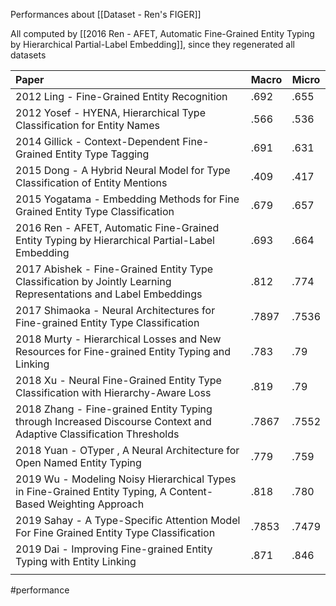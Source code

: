 Performances about [[Dataset - Ren's FIGER]]

All computed by [[2016 Ren - AFET, Automatic Fine-Grained Entity Typing by Hierarchical Partial-Label Embedding]], since they regenerated all datasets

| Paper                                                                                                              | Macro | Micro |
|:------------------------------------------------------------------------------------------------------------------ | ----- | ----- |
| 2012 Ling - Fine-Grained Entity Recognition                                                                        | .692  | .655  |
| 2012 Yosef - HYENA, Hierarchical Type Classification for Entity Names                                              | .566  | .536  |
| 2014 Gillick - Context-Dependent Fine-Grained Entity Type Tagging                                                  | .691  | .631  |
| 2015 Dong - A Hybrid Neural Model for Type Classification of Entity Mentions                                       | .409  | .417  |
| 2015 Yogatama - Embedding Methods for Fine Grained Entity Type Classification                                      | .679  | .657  |
| 2016 Ren - AFET, Automatic Fine-Grained Entity Typing by Hierarchical Partial-Label Embedding                      | .693  | .664  |
| 2017 Abishek - Fine-Grained Entity Type Classification by Jointly Learning Representations and Label Embeddings    | .812  | .774  |
| 2017 Shimaoka - Neural Architectures for Fine-grained Entity Type Classification                                   | .7897 | .7536 |
| 2018 Murty - Hierarchical Losses and New Resources for Fine-grained Entity Typing and Linking                      | .783  | .79   |
| 2018 Xu - Neural Fine-Grained Entity Type Classification with Hierarchy-Aware Loss                                 | .819  | .79   |
| 2018 Zhang - Fine-grained Entity Typing through Increased Discourse Context and Adaptive Classification Thresholds | .7867 | .7552 |
| 2018 Yuan - OTyper , A Neural Architecture for Open Named Entity Typing                                            | .779  | .759  |
| 2019 Wu - Modeling Noisy Hierarchical Types in Fine-Grained Entity Typing, A Content-Based Weighting Approach      | .818  | .780  |
| 2019 Sahay - A Type-Specific Attention Model For Fine Grained Entity Type Classification                           | .7853 | .7479 |
| 2019 Dai - Improving Fine-grained Entity Typing with Entity Linking                                                | .871  | .846  |
|                                                                                                                    |       |       |

#performance 